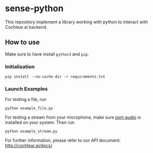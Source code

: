 # sense-python

This repository implement a library working with python to interact with Cochlear.ai backend.


## How to use

Make sure to have install `python3` and `pip`.

### Initialisation

```
pip install --no-cache-dir -r requirements.txt
```

### Launch Examples

For testing a file, run 
```
python example_file.py
```

For testing a stream from your microphone, make sure  [port-audio](http://www.portaudio.com/) is installed on your system.
Then run 
```
python example_stream.py
```

For further information, please refer to our API document: http://cochlear.ai/docs/.
